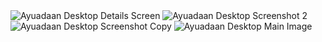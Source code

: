 <div class="font-sans leading-relaxed text-gray-800 mx-auto my-2 p-4 bg-white rounded-xl shadow-lg max-w-4xl w-[calc(100%-20px)] relative overflow-hidden">
  <div class="absolute top-0 left-0 w-full h-2 bg-orange-500 rounded-t-xl"></div>
  <div class="grid grid-cols-1 sm:grid-cols-2 gap-4 mt-4">
    <img src="/projects/ayudaan-desktop/details.png" alt="Ayuadaan Desktop Details Screen" class="rounded-lg shadow-md" />
    <img src="/projects/ayudaan-desktop/image copy 2.png" alt="Ayuadaan Desktop Screenshot 2" class="rounded-lg shadow-md" />
    <img src="/projects/ayudaan-desktop/image copy.png" alt="Ayuadaan Desktop Screenshot Copy" class="rounded-lg shadow-md" />
    <img src="/projects/ayudaan-desktop/image.png" alt="Ayuadaan Desktop Main Image" class="rounded-lg shadow-md" />
  </div>
</div>